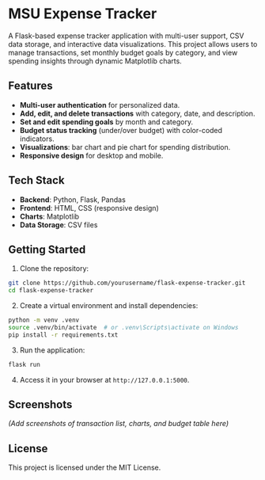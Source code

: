# MSU Expense Tracker

A Flask-based expense tracker application with multi-user support, CSV data storage, and interactive data visualizations. This project allows users to manage transactions, set monthly budget goals by category, and view spending insights through dynamic Matplotlib charts.

## Features
- **Multi-user authentication** for personalized data.
- **Add, edit, and delete transactions** with category, date, and description.
- **Set and edit spending goals** by month and category.
- **Budget status tracking** (under/over budget) with color-coded indicators.
- **Visualizations**: bar chart and pie chart for spending distribution.
- **Responsive design** for desktop and mobile.

## Tech Stack
- **Backend**: Python, Flask, Pandas
- **Frontend**: HTML, CSS (responsive design)
- **Charts**: Matplotlib
- **Data Storage**: CSV files

## Getting Started
1. Clone the repository:
```bash
git clone https://github.com/yourusername/flask-expense-tracker.git
cd flask-expense-tracker
```
2. Create a virtual environment and install dependencies:
```bash
python -m venv .venv
source .venv/bin/activate  # or .venv\Scripts\activate on Windows
pip install -r requirements.txt
```
3. Run the application:
```bash
flask run
```
4. Access it in your browser at `http://127.0.0.1:5000`.

## Screenshots
*(Add screenshots of transaction list, charts, and budget table here)*

## License
This project is licensed under the MIT License.
